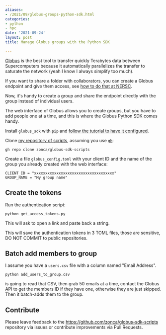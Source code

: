 ```yaml
---
aliases:
- /2021/09/globus-groups-python-sdk.html
categories:
- python
- hpc
date: '2021-09-24'
layout: post
title: Manage Globus groups with the Python SDK

---
```


[Globus](https://globus.org) is the best tool to transfer quickly Terabytes data between Supercomputers because it automatically parallelizes the transfer to saturate the network (yeah I know I always simplify too much).

If you want to share a folder with collaborators, you can create a Globus endpoint and give them access, see [how to do that at NERSC](https://docs.nersc.gov/services/globus/#sharing-data-with-globus).

Now, it's handy to create a group and share the endpoint directly with the group instead of individual users.

The web interface of Globus allows you to create groups, but you have to add people one at a time, and this is where the Globus Python SDK comes handy.

Install `globus_sdk` with `pip` and [follow the tutorial to have it configured](https://globus-sdk-python.readthedocs.io/en/stable/tutorial.html).

Clone [my repository of scripts](https://github.com/zonca/globus-sdk-scripts), assuming you use [`gh`](https://cli.github.com/):

    gh repo clone zonca/globus-sdk-scripts

Create a file `globus_config.toml` with your client ID and the name of the group you already created with the web interface:

    CLIENT_ID = "xxxxxxxxxxxxxxxxxxxxxxxxxxxxxxxxxxxx"
    GROUP_NAME = "My group name"

## Create the tokens

Run the authentication script:

    python get_access_tokens.py

This will ask to open a link and paste back a string.

This will save the authentication tokens in 3 TOML files, those are sensitive, DO NOT COMMIT to public repositories.

## Batch add members to group

I assume you have a `users.csv` file with a column named "Email Address".

    python add_users_to_group.csv

is going to read that CSV, then grab 50 emails at a time, contact the Globus API to get the members ID if they have one, otherwise they are just skipped.
Then it batch-adds them to the group.

## Contribute

Please leave feedback to the <https://github.com/zonca/globus-sdk-scripts> repository via issues or contribute improvements via Pull Requests.
